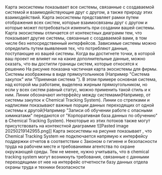 Карта экосистемы показывает все системы, связанные с создаваемой системой и взаимодействующие друг с другом, а также природу этих взаимодействий. Карта экосистемы представляет рамки путем отображения всех систем, которые взаимосвязаны друг с другом и которые может потребоваться изменить  при создании вашей системы. Карта экосистемы отличается от контекстных диаграмм тем, что показывает другие системы, связанные с создаваемой вами, в том числе без непосредственный интерфейсов. Зависимые системы можно определить путем выявления тех, что потребляют данные, поступающие из вашей системы. Когда вы достигнете точки, в которой ваш проект не влияет ни на какие дополнительные данные, можно сказать, что вы достигли границы систем, которые относятся к решению 
На рисунке показана частичная карта экосистемы для фирмы. Системы изображены в виде прямоугольников (Например "Система закупок" или "Приемная система "). В этом примере основная система, над которой мы работаем, выделена жирным прямоугольником, но если у всех систем равный статус, можно применить такой стиль и к ним. Линии обозначают интерфейсу между системами(Например, от системы закупок к Chemical Tracking System). Линии со стрелками и надписями показывают важные порции данных переходящих от одной системы к другой(Например "Записи об обучении работе с опасными химикатами" передаются от "Корпоративная база данных по обучению" в Chemical Tracking System). Некоторые из этих потоков также могут присутствовать на контекстной диаграмме 
![[Pasted image 20250219142955.png]]
Карта экосистемы на рисунке показывает , что Chemical Tracking System не подключается напрямую к интерфейсу поддержки отчетов в соответствии с Законом о гигиене и безопасности труда на рабочем месте и требованиями агентства по охране окружающей среды. Тем не менее, нужно учитывать, что в chemical tracking system могут возникнуть требования, связанные с данными переходящими от нее на интерфейс отчетности базу данных отдела охраны труда и техники безопасности 
